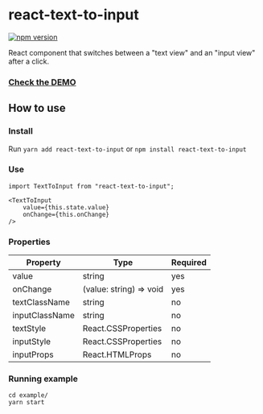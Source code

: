 # react-text-to-input
[![npm version](https://img.shields.io/npm/v/react-text-to-input.svg?style=flat-square)](https://www.npmjs.com/package/react-text-to-input)

React component that switches between a "text view" and an "input view" after a click.

### [**Check the DEMO**](https://dygufa.com/react-text-to-input/example/dist/)

## How to use

### Install
Run `yarn add react-text-to-input` or `npm install react-text-to-input`

### Use
```
import TextToInput from "react-text-to-input";

<TextToInput
    value={this.state.value}
    onChange={this.onChange}
/>
```

### Properties

Property | Type | Required
--- | --- | ---
value | string | yes
onChange | \(value\: string\) \=\> void | yes
textClassName | string | no
inputClassName | string | no
textStyle | React.CSSProperties | no
inputStyle | React.CSSProperties | no
inputProps | React.HTMLProps<HTMLInputElement> | no


### Running example

```
cd example/
yarn start
```